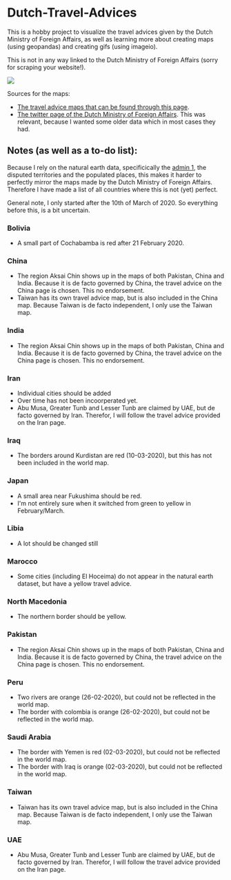 # Dutch-Travel-Advices

This is a hobby project to visualize the travel advices given by the Dutch Ministry of Foreign Affairs, as well as learning more about creating maps (using geopandas) and creating gifs (using imageio).

This is not in any way linked to the Dutch Ministry of Foreign Affairs (sorry for scraping your website!).

![](compressed.gif)

Sources for the maps:
* [The travel advice maps that can be found through this page](https://www.nederlandwereldwijd.nl/help/in-welke-taal-communiceert-welk-land).
* [The twitter page of the Dutch Ministry of Foreign Affairs](https://twitter.com/247BZ). This was relevant, because I wanted some older data which in most cases they had.

## Notes (as well as a to-do list):
Because I rely on the natural earth data, specificically the [admin 1](https://www.naturalearthdata.com/downloads/10m-cultural-vectors/10m-admin-1-states-provinces/), the disputed territories and the populated places, this makes it harder to perfectly mirror the maps made by the Dutch Ministry of Foreign Affairs. Therefore I have made a list of all countries where this is not (yet) perfect.

General note, I only started after the 10th of March of 2020. So everything before this, is a bit uncertain.

### Bolivia
* A small part of Cochabamba is red after 21 February 2020.

### China
* The region Aksai Chin shows up in the maps of both Pakistan, China and India. Because it is de facto governed by China, the travel advice on the China page is chosen. This no endorsement.
* Taiwan has its own travel advice map, but is also included in the China map. Because Taiwan is de facto independent, I only use the Taiwan map.

### India
* The region Aksai Chin shows up in the maps of both Pakistan, China and India. Because it is de facto governed by China, the travel advice on the China page is chosen. This no endorsement.


### Iran
* Individual cities should be added
* Over time has not been incoorperated yet.
* Abu Musa, Greater Tunb and Lesser Tunb are claimed by UAE, but de facto governed by Iran. Therefor, I will follow the travel advice provided on the Iran page.

### Iraq
* The borders around Kurdistan are red (10-03-2020), but this has not been included in the world map.

### Japan
* A small area near Fukushima should be red.
* I'm not entirely sure when it switched from green to yellow in February/March.

### Libia
* A lot should be changed still

### Marocco
* Some cities (including El Hoceima) do not appear in the natural earth dataset, but have a yellow travel advice.

### North Macedonia
* The northern border should be yellow.

### Pakistan
* The region Aksai Chin shows up in the maps of both Pakistan, China and India. Because it is de facto governed by China, the travel advice on the China page is chosen. This no endorsement.

### Peru
* Two rivers are orange (26-02-2020), but could not be reflected in the world map.
* The border with colombia is orange (26-02-2020), but could not be reflected in the world map.

### Saudi Arabia
* The border with Yemen is red (02-03-2020), but could not be reflected in the world map.
* The border with Iraq is orange (02-03-2020), but could not be reflected in the world map.

### Taiwan
* Taiwan has its own travel advice map, but is also included in the China map. Because Taiwan is de facto independent, I only use the Taiwan map.

### UAE
* Abu Musa, Greater Tunb and Lesser Tunb are claimed by UAE, but de facto governed by Iran. Therefor, I will follow the travel advice provided on the Iran page.
